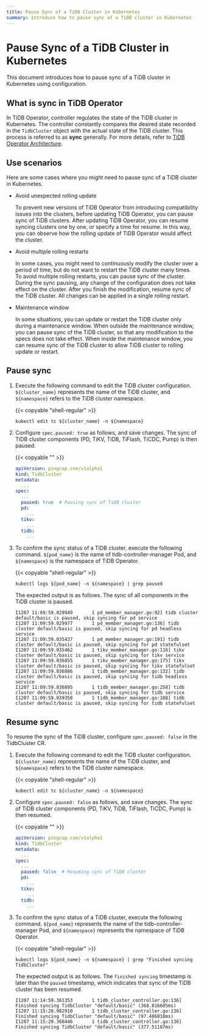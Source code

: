 ```yaml
---
title: Pause Sync of a TiDB Cluster in Kubernetes
summary: Introduce how to pause sync of a TiDB cluster in Kubernetes
---
```


# Pause Sync of a TiDB Cluster in Kubernetes

This document introduces how to pause sync of a TiDB cluster in Kubernetes using configuration.

## What is sync in TiDB Operator

In TiDB Operator, controller regulates the state of the TiDB cluster in Kubernetes. The controller constantly compares the desired state recorded in the `TidbCluster` object with the actual state of the TiDB cluster. This process is referred to as **sync** generally. For more details, refer to [TiDB Operator Architecture](architecture.md).

## Use scenarios

Here are some cases where you might need to pause sync of a TiDB cluster in Kubernetes.

- Avoid unexpected rolling update

    To prevent new versions of TiDB Operator from introducing compatibility issues into the clusters, before updating TiDB Operator, you can pause sync of TiDB clusters. After updating TiDB Operator, you can resume syncing clusters one by one, or specify a time for resume. In this way, you can observe how the rolling update of TiDB Operator would affect the cluster.

- Avoid multiple rolling restarts

    In some cases, you might need to continuously modify the cluster over a period of time, but do not want to restart the TiDB cluster many times. To avoid multiple rolling restarts, you can pause sync of the cluster. During the sync pausing, any change of the configuration does not take effect on the cluster. After you finish the modification, resume sync of the TiDB cluster. All changes can be applied in a single rolling restart.

- Maintenance window

    In some situations, you can update or restart the TiDB cluster only during a maintenance window. When outside the maintenance window, you can pause sync of the TiDB cluster, so that any modification to the specs does not take effect. When inside the maintenance window, you can resume sync of the TiDB cluster to allow TiDB cluster to rolling update or restart.

## Pause sync

1. Execute the following command to edit the TiDB cluster configuration. `${cluster_name}` represents the name of the TiDB cluster, and `${namespace}` refers to the TiDB cluster namespace.

    {{< copyable "shell-regular" >}}
    
    ```shell
    kubectl edit tc ${cluster_name} -n ${namespace}
    ```

2. Configure `spec.paused: true` as follows, and save changes. The sync of TiDB cluster components (PD, TiKV, TiDB, TiFlash, TiCDC, Pump) is then paused. 

    {{< copyable "" >}}
    
    ```yaml
    apiVersion: pingcap.com/v1alpha1
    kind: TidbCluster
    metadata:
      ...
    spec:
      ...
      paused: true  # Pausing sync of TiDB cluster
      pd:
        ...
      tikv:
        ...
      tidb:
        ...
    ```

3. To confirm the sync status of a TiDB cluster, execute the following command. `${pod_name}` is the name of tidb-controller-manager Pod, and `${namespace}` is the namespace of TiDB Operator.

    {{< copyable "shell-regular" >}}
    
    ```shell
    kubectl logs ${pod_name} -n ${namespace} | grep paused
    ```
    
    The expected output is as follows. The sync of all components in the TiDB cluster is paused.
    
    ```
    I1207 11:09:59.029949       1 pd_member_manager.go:92] tidb cluster default/basic is paused, skip syncing for pd service
    I1207 11:09:59.029977       1 pd_member_manager.go:136] tidb cluster default/basic is paused, skip syncing for pd headless service
    I1207 11:09:59.035437       1 pd_member_manager.go:191] tidb cluster default/basic is paused, skip syncing for pd statefulset
    I1207 11:09:59.035462       1 tikv_member_manager.go:116] tikv cluster default/basic is paused, skip syncing for tikv service
    I1207 11:09:59.036855       1 tikv_member_manager.go:175] tikv cluster default/basic is paused, skip syncing for tikv statefulset
    I1207 11:09:59.036886       1 tidb_member_manager.go:132] tidb cluster default/basic is paused, skip syncing for tidb headless service
    I1207 11:09:59.036895       1 tidb_member_manager.go:258] tidb cluster default/basic is paused, skip syncing for tidb service
    I1207 11:09:59.039358       1 tidb_member_manager.go:188] tidb cluster default/basic is paused, skip syncing for tidb statefulset
    ```

## Resume sync

To resume the sync of the TiDB cluster, configure `spec.paused: false` in the TidbCluster CR.

1. Execute the following command to edit the TiDB cluster configuration. `${cluster_name}` represents the name of the TiDB cluster, and `${namespace}` refers to the TiDB cluster namespace.

    {{< copyable "shell-regular" >}}
    
    ```shell
    kubectl edit tc ${cluster_name} -n ${namespace}
    ```

2. Configure `spec.paused: false` as follows, and save changes. The sync of TiDB cluster components (PD, TiKV, TiDB, TiFlash, TiCDC, Pump) is then resumed. 

    {{< copyable "" >}}
    
    ```yaml
    apiVersion: pingcap.com/v1alpha1
    kind: TidbCluster
    metadata:
      ...
    spec:
      ...
      paused: false  # Resuming sync of TiDB cluster
      pd:
        ...
      tikv:
        ...
      tidb:
        ...
    ```

3. To confirm the sync status of a TiDB cluster, execute the following command. `${pod_name}` represents the name of the tidb-controller-manager Pod, and `${namespace}` represents the namespace of TiDB Operator.

    {{< copyable "shell-regular" >}}
    
    ```shell
    kubectl logs ${pod_name} -n ${namespace} | grep "Finished syncing TidbCluster"
    ```
    
    The expected output is as follows. The `finished syncing` timestamp is later than the `paused` timestamp, which indicates that sync of the TiDB cluster has been resumed.
    
    ```
    I1207 11:14:59.361353       1 tidb_cluster_controller.go:136] Finished syncing TidbCluster "default/basic" (368.816685ms)
    I1207 11:15:28.982910       1 tidb_cluster_controller.go:136] Finished syncing TidbCluster "default/basic" (97.486818ms)
    I1207 11:15:29.360446       1 tidb_cluster_controller.go:136] Finished syncing TidbCluster "default/basic" (377.51187ms)
    ```
